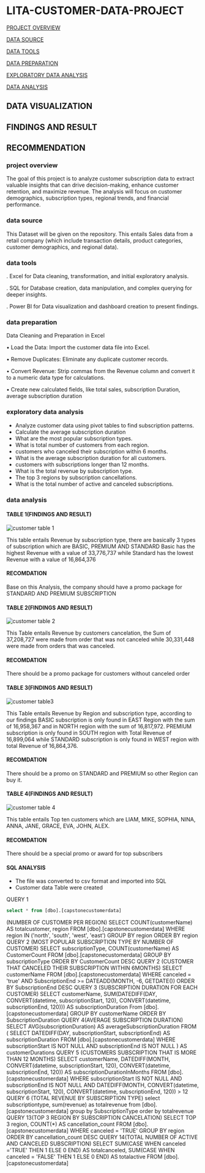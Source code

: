 # LITA-CUSTOMER-DATA-PROJECT

[PROJECT OVERVIEW](#project-overview)

[DATA SOURCE](#data-source)

[DATA TOOLS](#data-tools)

[DATA PREPARATION](#data-preparation)

[EXPLORATORY DATA ANALYSIS](#exploratory-data-analysis)

[DATA ANALYSIS](#data-analysis)

## DATA VISUALIZATION

## FINDINGS AND RESULT

## RECOMMENDATION

### project overview
  The goal of this project is to analyze customer subscription data to extract valuable insights that can drive decision-making, enhance customer retention, and maximize revenue. The analysis will focus on customer demographics, subscription types, regional trends, and financial performance.

  ### data source
   This Dataset will be given on the repository. This entails Sales data from a retail company (which include transaction details, product categories, customer demographics, and regional data).

   ### data tools
  . Excel for Data cleaning, transformation, and initial exploratory analysis.
  
  . SQL for Database creation, data manipulation, and complex querying for deeper insights.
  
  . Power BI for Data visualization and dashboard creation to present findings.

  ### data preparation
 Data Cleaning and Preparation in Excel
 
 •	Load the Data: Import the customer data file into Excel.
 
 •	Remove Duplicates: Eliminate any duplicate customer records.
 
 •	Convert Revenue: Strip commas from the Revenue column and convert it to a numeric data type for calculations.
 
 •	Create new calculated fields, like total sales, subscription Duration, average subscription duration

 ### exploratory data analysis
 -	Analyze customer data using pivot tables to find subscription patterns.
 -	Calculate the average subscription duration
 -	What are the most popular subscription types.
 -	What is total number of customers from each region. 
 -	  customers who canceled their subscription within 6 months.
 -	What is the average subscription duration for all customers.
 -	  customers with subscriptions longer than 12 months.
 -	 What is the total revenue by subscription type.
 -	 The top 3 regions by subscription cancellations.
 -	 What is the total number of active and canceled subscriptions.

   ### data analysis
#### TABLE 1(FINDINGS AND RESULT) 

![customer table 1](https://github.com/user-attachments/assets/0d35d7bc-07ba-4a59-a935-b046830d5771)

  This table entails Revenue by subscription type, there are basically 3 types of subscription which are BASIC, PREMIUM AND STANDARD Basic has the highest Revenue with a value of 33,776,737 while Standard has the lowest Revenue with a value of 16,864,376

#### RECOMDATION

Base on this Analysis, the company should have a promo package for STANDARD AND PREMIUM SUBSCRIPTION


#### TABLE 2(FINDINGS AND RESULT)


![customer table 2](https://github.com/user-attachments/assets/29228e3a-edcb-4b53-90da-2414c8cf4b63)

This Table entails Revenue by customers cancelation, the Sum of 37,208,727 were made from order that was not canceled while 30,331,448 were made from orders that was canceled.

#### RECOMDATION

There should be a promo package for customers without canceled order 

#### TABLE 3(FINDINGS AND RESULT)

![customer table3](https://github.com/user-attachments/assets/316d741a-d873-48c4-b97a-a22ba4d563f3)


This Table entails Revenue by Region and subscription type, according to our findings BASIC subscription is only found in EAST Region with the sum of 16,958,367 and in NORTH region with the sum of 16,817,972.
PREMIUM subscription is only found in SOUTH region with Total Revenue of 16,899,064 while STANDARD subscription is only found in WEST region with total Revenue of 16,864,376.

#### RECOMDATION
There should be a promo on STANDARD and PREMIUM so other Region can buy it.

#### TABLE 4(FINDINGS AND RESULT)

![customer table 4](https://github.com/user-attachments/assets/4a7a3d48-d0ba-4fda-8f3d-a129cd5d5942)

This table entails Top ten customers which are LIAM, MIKE, SOPHIA, NINA, ANNA, JANE, GRACE, EVA, JOHN, ALEX.

#### RECOMDATION

There should be a special promo or award for top subscribers 

#### SQL ANALYSIS

-	The file was converted to csv format and imported into SQL 
-	Customer data Table were created 

QUERY 1
```sql
select * from [dbo].[capstonecustomerdata]
```
(NUMBER OF CUSTOMER PER REGION)
SELECT COUNT(customerName) AS totalcustomer, region
FROM [dbo].[capstonecustomerdata]
WHERE region IN ('north', 'south', 'west', 'east')
GROUP BY region
ORDER BY region
QUERY 2 (MOST POPULAR SUBSCRIPTION TYPE BY NUMBER OF CUSTOMER)
SELECT 
    subscriptionType,
    COUNT(customerName) AS CustomerCount
FROM 
    [dbo].[capstonecustomerdata]
GROUP BY 
    subscriptionType
ORDER BY 
    CustomerCount DESC
QUERY 2 (CUSTOMER THAT CANCELED THEIR SUBSCRIPTION WITHIN 6MONTHS)
SELECT customerName
FROM [dbo].[capstonecustomerdata]
WHERE canceled = 'true' 
AND SubscriptionEnd >= DATEADD(MONTH, -6, GETDATE()) 
ORDER BY SubscriptionEnd DESC
QUERY 3 (SUBSCRIPTION DURATION FOR EACH CUSTOMER)
SELECT 
    customerName, 
    SUM(DATEDIFF(DAY, 
                 CONVERT(datetime, subscriptionStart, 120), 
                 CONVERT(datetime, subscriptionEnd, 120))) AS subscriptionDuration
From
    [dbo].[capstonecustomerdata]
GROUP BY 
    customerName
ORDER BY 
    SubscriptionDuration
QUERY 4(AVERAGE SUBSCRIPTION DURATION)
SELECT 
    AVG(subscriptionDuration) AS averageSubscriptionDuration
FROM (
    SELECT 
        DATEDIFF(DAY, subscriptionStart, subscriptionEnd) AS subscriptionDuration
    FROM 
        [dbo].[capstonecustomerdata]
    WHERE
        subscriptionStart IS NOT NULL AND
        subscriptionEnd IS NOT NULL
) AS customerDurations
QUERY 5 (CUSTOMERS SUBSCRIPTION THAT IS MORE THAN 12 MONTHS)
SELECT
    customerName,
    DATEDIFF(MONTH, 
             CONVERT(datetime, subscriptionStart, 120), 
             CONVERT(datetime, subscriptionEnd, 120)) AS subscriptionDurationInMonths
FROM 
    [dbo].[capstonecustomerdata]
WHERE 
    subscriptionStart IS NOT NULL AND
    subscriptionEnd IS NOT NULL
    AND DATEDIFF(MONTH, 
                 CONVERT(datetime, subscriptionStart, 120), 
                 CONVERT(datetime, subscriptionEnd, 120)) > 12
QUERY 6 (TOTAL REVENUE BY SUBSCRIPTION TYPE)
select
subscriptiontype,
sum(revenue) as totalrevenue
from [dbo].[capstonecustomerdata]
group by SubscriptionType
order by totalrevenue
QUERY 13(TOP 3 REGION BY SUBSCRIPTION CANCELATION)
SELECT TOP 3 region, COUNT(*) AS cancellation_count
FROM [dbo].[capstonecustomerdata]
WHERE canceled = 'TRUE'
GROUP BY region
ORDER BY cancellation_count DESC
QUERY 14(TOTAL NUMBER OF ACTIVE AND CANCELED SUBSCRIPTION)
SELECT 
  SUM(CASE WHEN canceled ='TRUE' THEN 1 ELSE 0 END) AS totalcanceled,
  SUM(CASE WHEN canceled = 'FALSE' THEN 1 ELSE 0 END) AS totalactive
FROM [dbo].[capstonecustomerdata]


